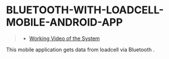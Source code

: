 # BLUETOOTH-WITH-LOADCELL-MOBILE-ANDROID-APP

> - [Working Video of the System](https://live.staticflickr.com/65535/52869933173_6b7449e1c4_k.jpg) <br/>


This mobile application gets data from loadcell via Bluetooth .
